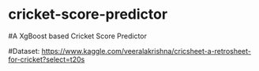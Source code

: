 # cricket-score-predictor
#A XgBoost based Cricket Score Predictor

#Dataset: https://www.kaggle.com/veeralakrishna/cricsheet-a-retrosheet-for-cricket?select=t20s
